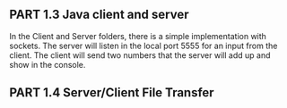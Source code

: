 ## PART 1.3 Java client and server

In the Client and Server folders, there is a simple implementation with sockets. The server will listen in the local port 5555 for an input from the client. The client will send two numbers that the server will add up and show in the console.

## PART 1.4 Server/Client File Transfer